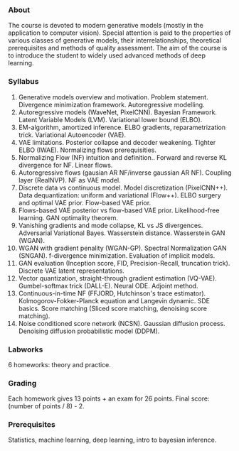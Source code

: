 ### About
The course is devoted to modern generative models (mostly in the application to computer vision). Special attention is paid to the properties of various classes of generative models, their interrelationships, theoretical prerequisites and methods of quality assessment. The aim of the course is to introduce the student to widely used advanced methods of deep learning.

### Syllabus
1. Generative models overview and motivation. Problem statement. Divergence minimization framework. Autoregressive modelling.
2. Autoregressive models (WaveNet, PixelCNN). Bayesian Framework. Latent Variable Models (LVM). Variational lower bound (ELBO). 
3. EM-algorithm, amortized inference. ELBO gradients, reparametrization trick. Variational Autoencoder (VAE). 
4. VAE limitations. Posterior collapse and decoder weakening. Tighter ELBO (IWAE). Normalizing flows prerequisities.
5. Normalizing Flow (NF) intuition and definition.. Forward and reverse KL divergence for NF. Linear flows. 
6. Autoregressive flows (gausian AR NF/inverse gaussian AR NF). Coupling layer (RealNVP). NF as VAE model.
7. Discrete data vs continuous model. Model discretization (PixelCNN++). Data dequantization: uniform and variational (Flow++). ELBO surgery and optimal VAE prior. Flow-based VAE prior.
8. Flows-based VAE posterior vs flow-based VAE prior. Likelihood-free learning. GAN optimality theorem. 
9. Vanishing gradients and mode collapse, KL vs JS divergences. Adversarial Variational Bayes. Wasserstein distance. Wasserstein GAN  (WGAN). 
10. WGAN with gradient penality (WGAN-GP). Spectral Normalization GAN (SNGAN). f-divergence minimization. Evaluation of implicit models.
11. GAN evaluation (Inception score, FID, Precision-Recall, truncation trick). Discrete VAE latent representations.  
12. Vector quantization, straight-through gradient estimation (VQ-VAE). Gumbel-softmax trick (DALL-E). Neural ODE. Adjoint method. 
13. Continuous-in-time NF (FFJORD, Hutchinson's trace estimator). Kolmogorov-Fokker-Planck equation and Langevin dynamic. SDE basics. Score matching (Sliced score matching, denoising score matching). 
14. Noise conditioned score network (NCSN). Gaussian diffusion process. Denoising diffusion probabilistic model (DDPM).

### Labworks
6 homeworks: theory and practice.

### Grading
Each homework gives 13 points + an exam for 26 points. Final score: (number of points / 8) - 2.

### Prerequisites
Statistics, machine learning, deep learning, intro to bayesian inference.
